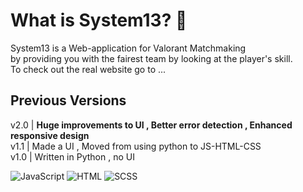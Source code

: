 # What is System13? 🤔
System13 is a Web-application for  Valorant Matchmaking <br/>
by providing you with the fairest team by looking at the player's skill. <br/>
To check out the real website go to ...
## Previous Versions 
v2.0 | **Huge improvements to UI , Better error detection , Enhanced responsive design** <br/>
v1.1 | Made a UI , Moved from using python to JS-HTML-CSS <br/>
v1.0 | Written in Python , no UI


![JavaScript](https://img.shields.io/badge/JavaScript-F7DF1E?style=for-the-badge&logo=javascript&logoColor=black) ![HTML](https://img.shields.io/badge/HTML5-E34F26?style=for-the-badge&logo=html5&logoColor=white) ![SCSS](https://img.shields.io/badge/Sass-ff17fb?style=for-the-badge&logo=sass&logoColor=white)
